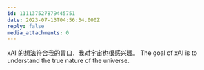 ```yaml
---
id: 111137527879445751
date: 2023-07-13T04:56:34.000Z
reply: false
media_attachments: 0
---
```


xAI 的想法符合我的胃口，我对宇宙也很感兴趣。 The goal of xAI is to understand the true nature of the universe. 

